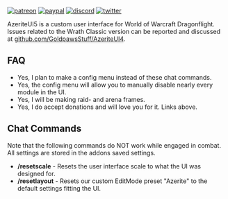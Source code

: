 [![patreon](https://www.goldpawsstuff.com/shared/img/common/pa-button.png)](https://www.patreon.com/goldpawsstuff)
[![paypal](https://www.goldpawsstuff.com/shared/img/common/pp-button.png)](https://www.paypal.me/goldpawsstuff)
[![discord](https://www.goldpawsstuff.com/shared/img/common/dd-button.png)](https://discord.gg/MUSfWXd)
[![twitter](https://www.goldpawsstuff.com/shared/img/common/tw-button.png)](https://twitter.com/GoldpawsStuff)

AzeriteUI5 is a custom user interface for World of Warcraft Dragonflight. Issues related to the Wrath Classic version can be reported and discussed at [github.com/GoldpawsStuff/AzeriteUI4](https://github.com/GoldpawsStuff/AzeriteUI4).

## FAQ
- Yes, I plan to make a config menu instead of these chat commands.
- Yes, the config menu will allow you to manually disable nearly every module in the UI.
- Yes, I will be making raid- and arena frames.
- Yes, I do accept donations and will love you for it. Links above.

## Chat Commands
Note that the following commands do NOT work while engaged in combat. All settings are stored in the addons saved settings.

- **/resetscale** - Resets the user interface scale to what the UI was designed for.
- **/resetlayout** - Resets our custom EditMode preset "Azerite" to the default settings fitting the UI.
